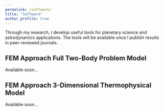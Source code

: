 ```yaml
---
permalink: /software/
title: "Software"
author_profile: true
---
```


Through my research, I develop useful tools for planetary science
and astrodynamics applications. The tools will be available
once I publish results in peer-reviewed journals.

## FEM Approach Full Two-Body Problem Model
Available soon...

## FEM Approach 3-Dimensional Thermophysical Model
Available soon...

